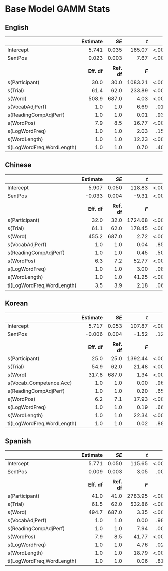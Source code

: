 # Base Model GAMM Stats

## English
|                            |  **Estimate** |    ***SE*** |  ***t*** |  ***p*** |
|----------------------------|--------------:|------------:|---------:|---------:|
| Intercept                  |         5.741 |       0.035 |   165.07 |    <.001 |
| SentPos                    |         0.023 |       0.003 |     7.67 |    <.001 |
|                            |               |             |          |          |
|                            |   **Eff. df** | **Ref. df** |  ***F*** |  ***p*** |
| s(Participant)             |          30.0 |        30.0 |  1083.21 |    <.001 |
| s(Trial)                   |          61.4 |        62.0 |   233.89 |    <.001 |
| s(Word)                    |         508.9 |       687.0 |     4.03 |    <.001 |
| s(VocabAdjPerf)            |           1.0 |         1.0 |     6.69 |     .010 |
| s(ReadingCompAdjPerf)      |           1.0 |         1.0 |     0.01 |     .935 |
| s(WordPos)                 |           7.9 |         8.5 |    16.77 |    <.001 |
| s(LogWordFreq)             |           1.0 |         1.0 |     2.03 |     .154 |
| s(WordLength)              |           1.0 |         1.0 |    12.23 |    <.001 |
| ti(LogWordFreq,WordLength) |           1.0 |         1.0 |     0.70 |     .403 |

## Chinese
|                            | **Estimate** |    ***SE*** | ***t*** | ***p*** |
|----------------------------|-------------:|------------:|--------:|--------:|
| Intercept                  |        5.907 |       0.050 |  118.83 |   <.001 |
| SentPos                    |       -0.033 |       0.004 |   -9.31 |   <.001 |
|                            |              |             |         |         |
|                            |  **Eff. df** | **Ref. df** | ***F*** | ***p*** |
| s(Participant)             |         32.0 |        32.0 | 1724.68 |   <.001 |
| s(Trial)                   |         61.1 |        62.0 |  178.45 |   <.001 |
| s(Word)                    |        455.2 |       687.0 |    2.72 |   <.001 |
| s(VocabAdjPerf)            |          1.0 |         1.0 |    0.04 |    .852 |
| s(ReadingCompAdjPerf)      |          1.0 |         1.0 |    0.45 |    .505 |
| s(WordPos)                 |          6.3 |         7.2 |   52.77 |   <.001 |
| s(LogWordFreq)             |          1.0 |         1.0 |    3.00 |    .083 |
| s(WordLength)              |          1.0 |         1.0 |   41.25 |   <.001 |
| ti(LogWordFreq,WordLength) |          3.5 |         3.9 |    2.18 |    .066 |

## Korean
|                            | **Estimate** |    ***SE*** | ***t*** | ***p*** |
|----------------------------|-------------:|------------:|--------:|--------:|
| Intercept                  |        5.717 |       0.053 |  107.87 |   <.001 |
| SentPos                    |       -0.006 |       0.004 |   -1.52 |    .128 |
|                            |              |             |         |         |
|                            |  **Eff. df** | **Ref. df** | ***F*** | ***p*** |
| s(Participant)             |         25.0 |        25.0 | 1392.44 |   <.001 |
| s(Trial)                   |         54.9 |        62.0 |   21.48 |   <.001 |
| s(Word)                    |        317.8 |       687.0 |    1.34 |   <.001 |
| s(Vocab_Competence.Acc)    |          1.0 |         1.0 |    0.00 |    .964 |
| s(ReadingCompAdjPerf)      |          1.0 |         1.0 |    0.20 |    .655 |
| s(WordPos)                 |          6.2 |         7.1 |   17.93 |   <.001 |
| s(LogWordFreq)             |          1.0 |         1.0 |    0.19 |    .661 |
| s(WordLength)              |          1.0 |         1.0 |   22.34 |   <.001 |
| ti(LogWordFreq,WordLength) |          1.0 |         1.0 |    0.02 |    .882 |

## Spanish
|                            | **Estimate** |    ***SE*** | ***t*** | ***p*** |
|----------------------------|-------------:|------------:|--------:|--------:|
| Intercept                  |        5.771 |       0.050 |  115.65 |   <.001 |
| SentPos                    |        0.009 |       0.003 |    3.05 |    .002 |
|                            |              |             |         |         |
|                            |  **Eff. df** | **Ref. df** | ***F*** | ***p*** |
| s(Participant)             |         41.0 |        41.0 | 2783.95 |   <.001 |
| s(Trial)                   |         61.5 |        62.0 |  532.86 |   <.001 |
| s(Word)                    |        494.7 |       687.0 |    3.35 |   <.001 |
| s(VocabAdjPerf)            |          1.0 |         1.0 |    0.00 |    .980 |
| s(ReadingCompAdjPerf)      |          1.0 |         1.0 |    7.94 |    .005 |
| s(WordPos)                 |          7.9 |         8.5 |   41.77 |   <.001 |
| s(LogWordFreq)             |          1.0 |         1.0 |    4.76 |    .029 |
| s(WordLength)              |          1.0 |         1.0 |   18.79 |   <.001 |
| ti(LogWordFreq,WordLength) |          1.0 |         1.0 |    0.06 |    .810 |
